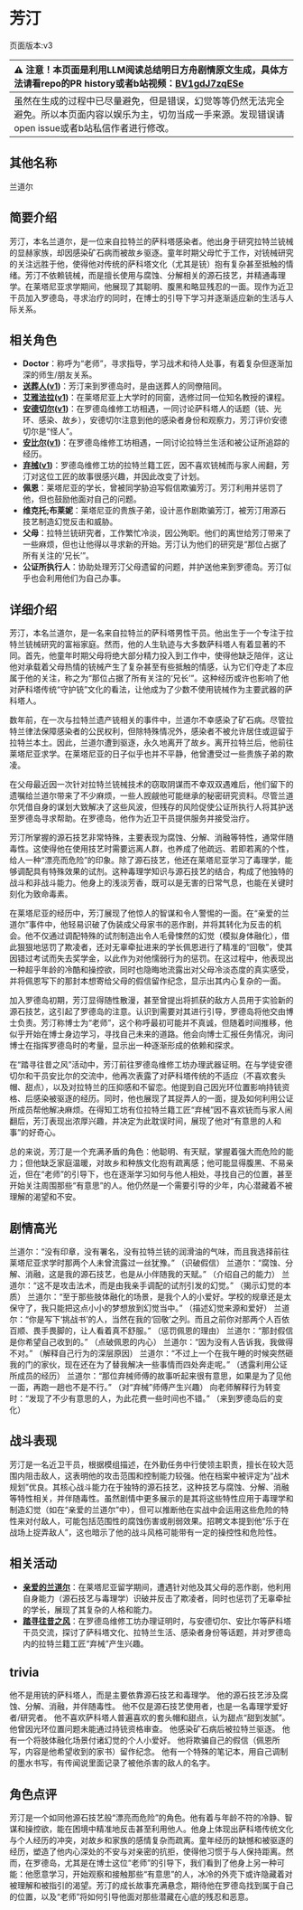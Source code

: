 # 芳汀
页面版本:v3
 

| :warning: 注意！本页面是利用LLM阅读总结明日方舟剧情原文生成，具体方法请看repo的PR history或者b站视频：[BV1gdJ7zqESe](https://www.bilibili.com/video/BV1gdJ7zqESe/)         |
|:----------------------------|
| 虽然在生成的过程中已尽量避免，但是错误，幻觉等等仍然无法完全避免。所以本页面内容以娱乐为主，切勿当成一手来源。发现错误请open issue或者b站私信作者进行修改。|



## 其他名称
兰道尔
## 简要介绍
芳汀，本名兰道尔，是一位来自拉特兰的萨科塔感染者。他出身于研究拉特兰铳械的显赫家族，却因感染矿石病而被故乡驱逐。童年时期父母忙于工作，对铳械研究的关注远胜于他，使得他对传统的萨科塔文化（尤其是铳）抱有复杂甚至抵触的情绪。芳汀不依赖铳械，而是擅长使用与腐蚀、分解相关的源石技艺，并精通毒理学。在莱塔尼亚求学期间，他展现了其聪明、腹黑和略显残忍的一面。现作为近卫干员加入罗德岛，寻求治疗的同时，在博士的引导下学习并逐渐适应新的生活与人际关系。
## 相关角色
-   **Doctor**：称呼为“老师”，寻求指导，学习战术和待人处事，有着复杂但逐渐加深的师生/朋友关系。
-   **[送葬人](char_279_excu.md)([v1](../chars/char_279_excu.md))**：芳汀来到罗德岛时，是由送葬人的同僚陪同。
-   **[艾雅法拉](char_180_amgoat.md)([v1](../chars/char_180_amgoat.md))**：在莱塔尼亚上大学时的同窗，选修过同一位知名教授的课程。
-   **[安德切尔](char_211_adnach.md)([v1](../chars/char_211_adnach.md))**：在罗德岛维修工坊相遇，一同讨论萨科塔人的话题（铳、光环、感染、故乡），安德切尔注意到他的感染者身份和观察力，芳汀评价安德切尔是“怪人”。
-   **[安比尔](char_302_glaze.md)([v1](../chars/char_302_glaze.md))**：在罗德岛维修工坊相遇，一同讨论拉特兰生活和被公证所追踪的经历。
-   **[弃械](extended_char_qi_xie.md)([v1](../chars/extended_char_qi_xie.md))**：罗德岛维修工坊的拉特兰籍工匠，因不喜欢铳械而与家人闹翻，芳汀对这位工匠的故事很感兴趣，并因此改变了计划。
-   **佩恩**：莱塔尼亚的学长，曾被同学胁迫写假信欺骗芳汀。芳汀利用并惩罚了他，但也鼓励他面对自己的问题。
-   **维克托;布莱妮**：莱塔尼亚的贵族子弟，设计恶作剧欺骗芳汀，被芳汀用源石技艺制造幻觉反击和威胁。
-   **父母**：拉特兰铳研究者，工作繁忙冷淡，因公殉职。他们的离世给芳汀带来了一些麻烦，但也让他得以寻求新的开始。芳汀认为他们的研究是“那位占据了所有关注的‘兄长’”。
-   **公证所执行人**：协助处理芳汀父母遗留的问题，并护送他来到罗德岛。芳汀似乎也会利用他们为自己办事。
## 详细介绍
芳汀，本名兰道尔，是一名来自拉特兰的萨科塔男性干员。他出生于一个专注于拉特兰铳械研究的富裕家庭。然而，他的人生轨迹与大多数萨科塔人有着显著的不同。首先，他童年时期父母将绝大部分精力投入到工作中，使得他缺乏陪伴，这让他对承载着父母热情的铳械产生了复杂甚至有些抵触的情感，认为它们夺走了本应属于他的关注，称之为“那位占据了所有关注的‘兄长’”。这种经历或许也影响了他对萨科塔传统“守护铳”文化的看法，让他成为了少数不使用铳械作为主要武器的萨科塔人。

数年前，在一次与拉特兰遗产铳相关的事件中，兰道尔不幸感染了矿石病。尽管拉特兰律法保障感染者的公民权利，但除特殊情况外，感染者不被允许居住或逗留于拉特兰本土。因此，兰道尔遭到驱逐，永久地离开了故乡。离开拉特兰后，他前往莱塔尼亚求学。在莱塔尼亚的日子似乎也并不平静，他曾遭受过一些贵族子弟的欺凌。

在父母最近因一次针对拉特兰铳械技术的窃取阴谋而不幸双双遇难后，他们留下的遗嘱给兰道尔带来了不少麻烦，一些人觊觎他可能继承的秘密研究资料。尽管兰道尔凭借自身的谋划大致解决了这些风波，但残存的风险促使公证所执行人将其护送至罗德岛寻求帮助。在罗德岛，他作为近卫干员提供服务并接受治疗。

芳汀所掌握的源石技艺非常特殊，主要表现为腐蚀、分解、消融等特性，通常伴随毒性。这使得他在使用技艺时需要远离人群，也养成了他疏远、若即若离的个性，给人一种“漂亮而危险”的印象。除了源石技艺，他还在莱塔尼亚学习了毒理学，能够调配具有特殊效果的试剂。这种毒理学知识与源石技艺的结合，构成了他独特的战斗和非战斗能力。他身上的浅淡芳香，既可以是无害的日常气息，也能在关键时刻化为致命毒素。

在莱塔尼亚的经历中，芳汀展现了他惊人的智谋和令人警惕的一面。在“亲爱的兰道尔”事件中，他轻易识破了伪装成父母家书的恶作剧，并将其转化为反击的机会。他不仅通过调配特殊的试剂制造出令人毛骨悚然的幻觉（模拟身体融化），借此狠狠地惩罚了欺凌者，还对无辜牵扯进来的学长佩恩进行了精准的“回敬”，使其因错过考试而失去奖学金，以此作为对他懦弱行为的惩罚。在这过程中，他表现出一种超乎年龄的冷酷和操控欲，同时也隐晦地流露出对父母冷淡态度的真实感受，并将佩恩写下的那封本想寄给父母的假信留作纪念，显示出其内心复杂的一面。

加入罗德岛初期，芳汀显得随性散漫，甚至曾提出将抓获的敌方人员用于实验新的源石技艺，这引起了罗德岛的注意。认识到需要对其进行引导，罗德岛将他交由博士负责。芳汀称博士为“老师”，这个称呼最初可能并不真诚，但随着时间推移，他似乎开始在博士身边学习，寻找自己未来的道路。他会向博士汇报任务情况，询问博士在指挥罗德岛时的考量，显示出一种逐渐形成的依赖和探求。

在“踏寻往昔之风”活动中，芳汀前往罗德岛维修工坊办理武器证明。在与学徒安德切尔和干员安比尔的交流中，他再次表露了对萨科塔传统的不适应（不喜欢套头帽、甜点），以及对拉特兰的压抑感和不留恋。他提到自己因光环位置影响持铳资格、后感染被驱逐的经历。同时，他也展现了其捉弄人的一面，提及如何利用公证所成员帮他解决麻烦。在得知工坊有位拉特兰籍工匠“弃械”因不喜欢铳而与家人闹翻后，芳汀表现出浓厚兴趣，并决定为此耽误时间，展现了他对“有意思的人和事”的好奇心。

总的来说，芳汀是一个充满矛盾的角色：他聪明、有天赋，掌握着强大而危险的能力；但他缺乏家庭温暖，对故乡和种族文化抱有疏离感；他可能显得腹黑、不易亲近，但在“老师”的引导下，也在逐渐学习如何与他人相处，寻找自己的位置，甚至开始关注周围那些“有意思”的人。他仍然是一个需要引导的少年，内心潜藏着不被理解的渴望和不安。
## 剧情高光
兰道尔：“没有印章，没有署名，没有拉特兰铳的润滑油的气味，而且我选择前往莱塔尼亚求学时那两个人未曾流露过一丝犹豫。” （识破假信）
兰道尔：“腐蚀、分解、消融，这是我的源石技艺，也是从小伴随我的天赋。” （介绍自己的能力）
兰道尔：“这不是攻击法术，而是由我亲手调配的试剂引发的幻觉。” （揭示幻觉的本质）
兰道尔：“至于那些肢体融化的场景，是我个人的小爱好。学校的规章还是太保守了，我只能把这点小小的梦想放到幻觉当中。” （描述幻觉来源和爱好）
兰道尔：“你是写下‘挑战书’的人，当然在我的‘回敬’之列。而且之前你对那两个人百依百顺、畏手畏脚的，让人看着真不舒服。” （惩罚佩恩的理由）
兰道尔：“那封假信是你希望自己收到的。” （点破佩恩的内心）
兰道尔：“因为没有人告诉我，我做得不对。” （解释自己行为的深层原因）
兰道尔：“不过上一个在我午睡的时候突然砸我的门的家伙，现在还在为了替我解决一些事情而四处奔走呢。” （透露利用公证所成员的经历）
兰道尔：“那位弃械师傅的故事听起来很有意思，如果是为了见他一面，再跑一趟也不是不行。” （对“弃械”师傅产生兴趣）
向老师解释行为转变时：“发现了不少有意思的人，为此花费一些时间也不错。” （来到罗德岛后的变化）
## 战斗表现
芳汀是一名近卫干员，根据模组描述，在外勤任务中行使领主职责，擅长在较大范围内阻击敌人，这表明他的攻击范围和控制能力较强。他在档案中被评定为“战术规划”优良。其核心战斗能力在于独特的源石技艺，这种技艺与腐蚀、分解、消融等特性相关，并伴随毒性。虽然剧情中更多展示的是其将这些特性应用于毒理学和制造幻觉（如在“亲爱的兰道尔”中），但可以推断他在实战中会运用这些危险的特性来对付敌人，可能包括范围性的腐蚀伤害或削弱效果。招聘文本提到他“乐于在战场上捉弄敌人”，这也暗示了他的战斗风格可能带有一定的操控性和危险性。
## 相关活动
-   **[亲爱的兰道尔](../stories/story_spikes_set_1.md)**：在莱塔尼亚留学期间，遭遇针对他及其父母的恶作剧，他利用自身能力（源石技艺与毒理学）识破并反击了欺凌者，同时也惩罚了无辜牵扯的学长，展现了其复杂的人格和能力。
-   **[踏寻往昔之风](../stories/act13d0.md)**：在罗德岛维修工坊办理证明时，与安德切尔、安比尔等萨科塔干员交流，探讨了萨科塔文化、拉特兰生活、感染者身份等话题，并对罗德岛内的拉特兰籍工匠“弃械”产生兴趣。
## trivia
他不是用铳的萨科塔人，而是主要依靠源石技艺和毒理学。
他的源石技艺涉及腐蚀、分解、消融，并伴随毒性。
他不仅是源石技艺使用者，也是一名毒理学爱好者/研究者。
他不喜欢萨科塔人普遍喜欢的套头帽和甜点，认为甜点“甜到发腻”。
他曾因光环位置问题未能通过持铳资格审查。
他感染矿石病后被拉特兰驱逐。
他有一个将肢体融化场景付诸幻觉的个人小爱好。
他将欺骗自己的假信（佩恩所写，内容是他希望收到的家书）留作纪念。
他有一个特殊的笔记本，用自己调制的墨水书写，有传闻说里面记录了被他杀害的敌人的名字。
## 角色点评
芳汀是一个如同他源石技艺般“漂亮而危险”的角色。他有着与年龄不符的冷静、智谋和操控欲，能在困境中精准地反击甚至利用他人。他身上体现出萨科塔传统文化与个人经历的冲突，对故乡和家族的感情复杂而疏离。童年经历的缺憾和被驱逐的经历，塑造了他内心深处的不安与对亲密的抗拒，使得他习惯于与人保持距离。然而，在罗德岛，尤其是在博士这位“老师”的引导下，我们看到了他身上另一种可能：他愿意学习，开始观察和接触那些“有意思”的人，冰冷的外壳下或许隐藏着对被理解和被指引的渴望。芳汀的成长故事充满悬念，期待他在罗德岛找到属于自己的位置，以及“老师”将如何引导他面对那些潜藏在心底的残忍和恶意。